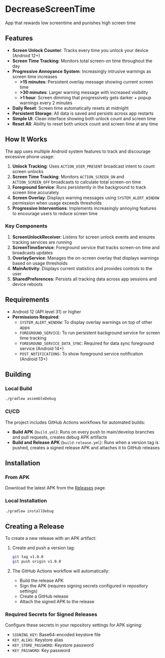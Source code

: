 # DecreaseScreenTime
App that rewards low screentime and punishes high screen time

## Features

- **Screen Unlock Counter**: Tracks every time you unlock your device (Android 12+)
- **Screen Time Tracking**: Monitors total screen-on time throughout the day
- **Progressive Annoyance System**: Increasingly intrusive warnings as screen time increases
  - **>15 minutes**: Persistent overlay message showing current screen time
  - **>30 minutes**: Larger warning message with increased visibility
  - **>1 hour**: Screen dimming that progressively gets darker + popup warnings every 2 minutes
- **Daily Reset**: Screen time automatically resets at midnight
- **Persistent Storage**: All data is saved and persists across app restarts
- **Simple UI**: Clean interface showing both unlock count and screen time
- **Reset All**: Ability to reset both unlock count and screen time at any time

## How It Works

The app uses multiple Android system features to track and discourage excessive phone usage:

1. **Unlock Tracking**: Uses `ACTION_USER_PRESENT` broadcast intent to count screen unlocks
2. **Screen Time Tracking**: Monitors `ACTION_SCREEN_ON` and `ACTION_SCREEN_OFF` broadcasts to calculate total screen-on time
3. **Foreground Service**: Runs persistently in the background to track screen time accurately
4. **Screen Overlay**: Displays warning messages using `SYSTEM_ALERT_WINDOW` permission when usage exceeds thresholds
5. **Progressive Interventions**: Implements increasingly annoying features to encourage users to reduce screen time

### Key Components

1. **ScreenUnlockReceiver**: Listens for screen unlock events and ensures tracking services are running
2. **ScreenTimeService**: Foreground service that tracks screen-on time and broadcasts updates
3. **OverlayService**: Manages the on-screen overlay that displays warnings based on usage thresholds
4. **MainActivity**: Displays current statistics and provides controls to the user
5. **SharedPreferences**: Persists all tracking data across app sessions and device reboots

## Requirements

- Android 12 (API level 31) or higher
- **Permissions Required**:
  - `SYSTEM_ALERT_WINDOW`: To display overlay warnings on top of other apps
  - `FOREGROUND_SERVICE`: To run persistent background service for screen time tracking
  - `FOREGROUND_SERVICE_DATA_SYNC`: Required for data sync foreground service (Android 14+)
  - `POST_NOTIFICATIONS`: To show foreground service notification (Android 13+)

## Building

### Local Build

```bash
./gradlew assembleDebug
```

### CI/CD

The project includes GitHub Actions workflows for automated builds:

- **Build APK** (`build.yml`): Runs on every push to main/develop branches and pull requests, creates debug APK artifacts
- **Build and Release APK** (`build-release.yml`): Runs when a version tag is pushed, creates a signed release APK and attaches it to GitHub releases

## Installation

### From APK

Download the latest APK from the [Releases](https://github.com/SimonBaars/DecreaseScreenTime/releases) page.

### Local Installation

```bash
./gradlew installDebug
```

## Creating a Release

To create a new release with an APK artifact:

1. Create and push a version tag:
   ```bash
   git tag v1.0.0
   git push origin v1.0.0
   ```

2. The GitHub Actions workflow will automatically:
   - Build the release APK
   - Sign the APK (requires signing secrets configured in repository settings)
   - Create a GitHub release
   - Attach the signed APK to the release

### Required Secrets for Signed Releases

Configure these secrets in your repository settings for APK signing:
- `SIGNING_KEY`: Base64-encoded keystore file
- `KEY_ALIAS`: Keystore alias
- `KEY_STORE_PASSWORD`: Keystore password
- `KEY_PASSWORD`: Key password
